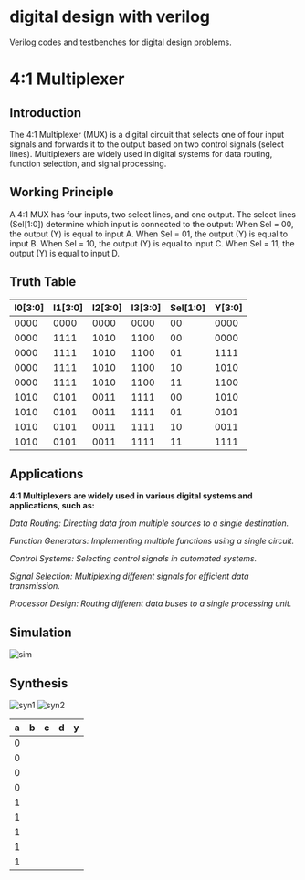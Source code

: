 # digital design with verilog 
Verilog codes and testbenches for digital design problems.

# 4:1 Multiplexer 
## Introduction
The 4:1 Multiplexer (MUX) is a digital circuit that selects one of four input signals and forwards it to the output based on two control signals (select lines).
Multiplexers are widely used in digital systems for data routing, function selection, and signal processing.

## Working Principle
A 4:1 MUX has four inputs, two select lines, and one output. The select lines (Sel[1:0]) determine which input is connected to the output:
When Sel = 00, the output (Y) is equal to input A.
When Sel = 01, the output (Y) is equal to input B.
When Sel = 10, the output (Y) is equal to input C.
When Sel = 11, the output (Y) is equal to input D.

## Truth Table
|I0[3:0]|I1[3:0]|I2[3:0]|I3[3:0]|Sel[1:0]|Y[3:0]|   
|-------|-------|-------|-------|-------|-------|
|  0000	|  0000	| 0000	| 0000 	|   00  |	 0000 |
|  0000	|  1111	| 1010	| 1100	|   00	|  0000 |
|  0000	|  1111	| 1010	| 1100	|   01	|  1111 |
|  0000	|  1111	| 1010	| 1100	|   10	|  1010 |
|  0000	|  1111	| 1010	| 1100	|   11	|  1100 |
|  1010	|  0101	| 0011	| 1111	|   00	|  1010 |
|  1010	|  0101	| 0011	| 1111	|   01	|  0101 |
|  1010	|  0101	| 0011	| 1111	|   10	|  0011 |
|  1010	|  0101	| 0011	| 1111	|   11	|  1111 |

## Applications
**4:1 Multiplexers are widely used in various digital systems and applications, such as:**

*Data Routing: Directing data from multiple sources to a single destination.*

*Function Generators: Implementing multiple functions using a single circuit.*

*Control Systems: Selecting control signals in automated systems.*

*Signal Selection: Multiplexing different signals for efficient data transmission.*

*Processor Design: Routing different data buses to a single processing unit.*

## Simulation
![sim](https://github.com/user-attachments/assets/2f21b72f-796b-4059-bf24-8a18501ec079)

## Synthesis
![syn1](https://github.com/user-attachments/assets/1dddff90-b71b-4658-9db5-4b4ae9c9e173)
![syn2](https://github.com/user-attachments/assets/81844b8f-7eed-4311-9d85-63f579d351e6)

|   a	|   b	|   c	|   d	| y  	|
|---	|---	|---	|---	|---	|
|   0	|   	|   	|   	|   	|
|   0	|   	|   	|   	|   	|
|   0	|   	|   	|   	|   	|
|   0	|   	|   	|   	|   	|
|   1	|   	|   	|   	|   	|
|   1 |   	|   	|   	|   	|
|   1	|   	|   	|   	|   	|
|   1	|   	|   	|   	|   	|
|   1	|   	|   	|   	|   	|
